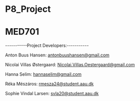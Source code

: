 # P8_Project
# MED701
-----------Project Developers:-----------

Anton Buus Hansen: antonbuushansen@gmail.com

Nicolai Villas Østergaard: Nicolai.Villas.Oestergaard@gmail.com

Hanna Selim: hannaselim@gmail.com

Réka Mészáros: rmesza24@student.aau.dk

Sophie Vindal Larsen: svla20@student.aau.dk
